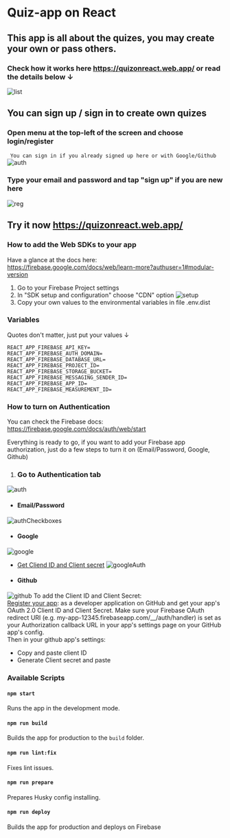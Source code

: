 # Quiz-app on React
## This app is all about the quizes, you may create your own or pass others.
### Check how it works here https://quizonreact.web.app/ or read the details below ↓
![list](https://user-images.githubusercontent.com/77164933/126002735-59ad52d7-34a6-4c81-8d5d-7f2cdb15aae2.png)
## You can sign up / sign in to create own quizes

### Open menu at the top-left of the screen and choose login/register
``` You can sign in if you already signed up here or with Google/Github```
![auth](https://user-images.githubusercontent.com/77164933/126002806-6f2be935-a3fa-42b0-b3c2-4a951bc5f37e.png)
### Type your email and password and tap "sign up" if you are new here
![reg](https://user-images.githubusercontent.com/77164933/126002845-8c1f35a0-8ec8-426a-a2c1-044d836cb05c.png)

## Try it now https://quizonreact.web.app/

### How to add the Web SDKs to your app
Have a glance at the docs here:
https://firebase.google.com/docs/web/learn-more?authuser=1#modular-version

1) Go to your Firebase Project settings
2) In "SDK setup and configuration" choose "CDN" option
![setup](https://user-images.githubusercontent.com/77164933/125078964-c4393b00-e0cb-11eb-8c8e-69f241edd403.png)
3) Copy your own values to the environmental variables in file .env.dist

### Variables
Quotes don't matter, just put your values ↓
```
REACT_APP_FIREBASE_API_KEY=
REACT_APP_FIREBASE_AUTH_DOMAIN=
REACT_APP_FIREBASE_DATABASE_URL=
REACT_APP_FIREBASE_PROJECT_ID=
REACT_APP_FIREBASE_STORAGE_BUCKET=
REACT_APP_FIREBASE_MESSAGING_SENDER_ID=
REACT_APP_FIREBASE_APP_ID=
REACT_APP_FIREBASE_MEASUREMENT_ID=
```
### How to turn on Authentication
You can check the Firebase docs:
https://firebase.google.com/docs/auth/web/start

Everything is ready to go, if you want to add your Firebase app authorization, just do a few steps to turn it on (Email/Password, Google, Github)
1) <h3>Go to Authentication tab</h3>
![auth](https://user-images.githubusercontent.com/77164933/125080359-63aafd80-e0cd-11eb-9512-07a8f12f293d.png)
<!-- * <h3>Repeat after me:</h3><br> -->
* <h4>Email/Password</h4>
![authCheckboxes](https://user-images.githubusercontent.com/77164933/125080542-981eb980-e0cd-11eb-8216-aa17f912603d.png)
* <h4>Google</h4>
![google](https://user-images.githubusercontent.com/77164933/126041765-64194377-ba1a-4406-851c-465d3ed5f01f.png)
- [Get Cliend ID and Client secret](https://console.cloud.google.com/apis/credentials/)
![googleAuth](https://user-images.githubusercontent.com/77164933/126042688-d8d46252-a557-448e-b3b8-32f1b383f923.png)
* <h4>Github</h4>
![github](https://user-images.githubusercontent.com/77164933/126041798-8b1e083d-7368-4820-ae37-17e560c49960.png)
To add the Client ID and Client Secret:<br>
[Register your app](https://github.com/settings/applications/new): as a developer application on GitHub and get your app's OAuth 2.0 Client ID and Client Secret.
Make sure your Firebase OAuth redirect URI (e.g. my-app-12345.firebaseapp.com/__/auth/handler) is set as your Authorization callback URL in your app's settings page on your GitHub app's config. <br>Then in your github app's settings:
* Copy and paste client ID
* Generate Client secret and paste 
### Available Scripts

#### `npm start`

Runs the app in the development mode.

#### `npm run build`

Builds the app for production to the `build` folder.

#### `npm run lint:fix`

Fixes lint issues.

#### `npm run prepare`

Prepares Husky config installing.

#### `npm run deploy`

Builds the app for production and deploys on Firebase
